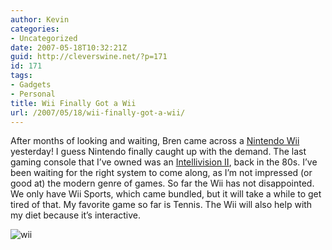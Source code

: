```yaml
---
author: Kevin
categories:
- Uncategorized
date: 2007-05-18T10:32:21Z
guid: http://cleverswine.net/?p=171
id: 171
tags:
- Gadgets
- Personal
title: Wii Finally Got a Wii
url: /2007/05/18/wii-finally-got-a-wii/
---
```


After months of looking and waiting, Bren came across a [Nintendo Wii](http://www.wii.com/) yesterday! I guess Nintendo finally caught up with the demand. The last gaming console that I&#8217;ve owned was an [Intellivision II](http://www.intellivisionlives.com/), back in the 80s. I&#8217;ve been waiting for the right system to come along, as I&#8217;m not impressed (or good at) the modern genre of games. So far the Wii has not disappointed. We only have Wii Sports, which came bundled, but it will take a while to get tired of that. My favorite game so far is Tennis. The Wii will also help with my diet because it&#8217;s interactive.

<img src='https://i0.wp.com/blog.cleverswine.net/wp-content/uploads/2007/05/nav_wii_logo.gif?w=840' alt='wii' data-recalc-dims="1" />